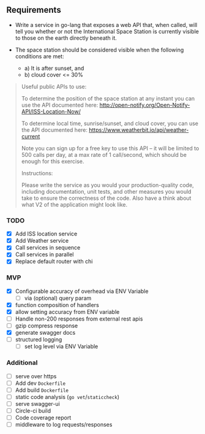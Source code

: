 ## Requirements

- Write a service in go-lang that exposes a web API that, when called, will tell you whether or not the International Space Station is currently visible to those on the earth directly beneath it.

- The space station should be considered visible when the following conditions are met:
  - a) It is after sunset, and
  - b) cloud cover <= 30%

> Useful public APIs to use:
>
> To determine the position of the space station at any instant you can use the API documented here: http://open-notify.org/Open-Notify-API/ISS-Location-Now/
>
> To determine local time, sunrise/sunset, and cloud cover, you can use the API documented here: https://www.weatherbit.io/api/weather-current
>
> Note you can sign up for a free key to use this API – it will be limited to 500 calls per day, at a max rate of 1 call/second, which should be enough for this exercise.
>
> Instructions:
>
> Please write the service as you would your production-quality code, including documentation, unit tests, and other measures you would take to ensure the correctness of the code. Also have a think about what V2 of the application might look like.

### TODO

- [x] Add ISS location service
- [x] Add Weather service
- [x] Call services in sequence
- [x] Call services in parallel
- [x] Replace default router with chi

### MVP

- [x] Configurable accuracy of overhead via ENV Variable
  - [ ] via (optional) query param
- [x] function composition of handlers
- [x] allow setting accuracy from ENV variable
- [ ] Handle non-200 responses from external rest apis
- [ ] gzip compress response
- [x] generate swagger docs
- [ ] structured logging
  - [ ] set log level via ENV Variable

### Additional

- [ ] serve over https
- [ ] Add dev `Dockerfile`
- [ ] Add build `Dockerfile`
- [ ] static code analysis (`go vet`/`staticcheck`)
- [ ] serve swagger-ui
- [ ] Circle-ci build
- [ ] Code coverage report
- [ ] middleware to log requests/responses
